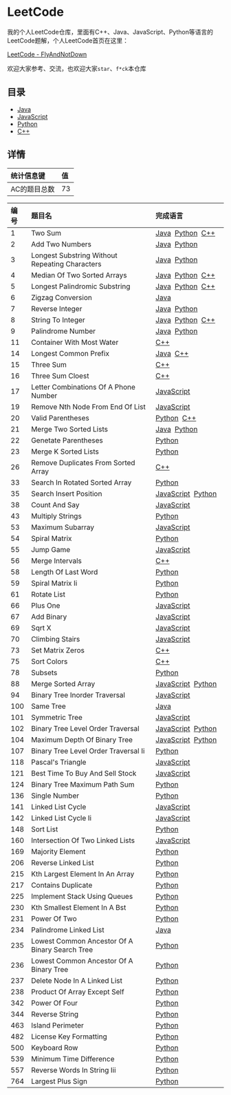 # LeetCode
我的个人LeetCode仓库，里面有C++、Java、JavaScript、Python等语言的LeetCode题解，个人LeetCode首页在这里：

[LeetCode - FlyAndNotDown](https://leetcode-cn.com/flyandnotdown/)

欢迎大家参考、交流，也欢迎大家`star`、`f*ck`本仓库

## 目录
* [Java](./Java)
* [JavaScript](./JavaScript)
* [Python](./Python)
* [C++](./C++)

## 详情
| 统计信息键 | 值 |
| :- | :- |
| AC的题目总数 | 73 |

| 编号 | 题目名 | 完成语言 |
| :- | :- | :- |
| 1 | Two Sum | [Java](./Java/1-two-sum.java)&nbsp;&nbsp;[Python](./Python/1-two-sum.py)&nbsp;&nbsp;[C++](./C++/1-two-sum.cpp)&nbsp;&nbsp;|
| 2 | Add Two Numbers | [Java](./Java/2-add-two-numbers.java)&nbsp;&nbsp;[Python](./Python/2-add-two-numbers.py)&nbsp;&nbsp;|
| 3 | Longest Substring Without Repeating Characters | [Java](./Java/3-longest-substring-without-repeating-characters.java)&nbsp;&nbsp;[Python](./Python/3-longest-substring-without-repeating-characters.py)&nbsp;&nbsp;|
| 4 | Median Of Two Sorted Arrays | [Java](./Java/4-median-of-two-sorted-arrays.java)&nbsp;&nbsp;[Python](./Python/4-median-of-two-sorted-arrays.py)&nbsp;&nbsp;[C++](./C++/4-median-of-two-sorted-arrays.cpp)&nbsp;&nbsp;|
| 5 | Longest Palindromic Substring | [Java](./Java/5-longest-palindromic-substring.java)&nbsp;&nbsp;[Python](./Python/5-longest-palindromic-substring.py)&nbsp;&nbsp;[C++](./C++/5-longest-palindromic-substring.cpp)&nbsp;&nbsp;|
| 6 | Zigzag Conversion | [Java](./Java/6-zigzag-conversion.java)&nbsp;&nbsp;|
| 7 | Reverse Integer | [Java](./Java/7-reverse-integer.java)&nbsp;&nbsp;[Python](./Python/7-reverse-integer.py)&nbsp;&nbsp;|
| 8 | String To Integer | [Java](./Java/8-string-to-integer.java)&nbsp;&nbsp;[Python](./Python/8-string-to-integer.py)&nbsp;&nbsp;[C++](./C++/8-string-to-integer.cpp)&nbsp;&nbsp;|
| 9 | Palindrome Number | [Java](./Java/9-palindrome-number.java)&nbsp;&nbsp;[Python](./Python/9-palindrome-number.py)&nbsp;&nbsp;|
| 11 | Container With Most Water | [C++](./C++/11-container-with-most-water.cpp)&nbsp;&nbsp;|
| 14 | Longest Common Prefix | [Java](./Java/14-longest-common-prefix.java)&nbsp;&nbsp;[C++](./C++/14-longest-common-prefix.cpp)&nbsp;&nbsp;|
| 15 | Three Sum | [C++](./C++/15-three-sum.cpp)&nbsp;&nbsp;|
| 16 | Three Sum Cloest | [C++](./C++/16-three-sum-cloest.cpp)&nbsp;&nbsp;|
| 17 | Letter Combinations Of A Phone Number | [JavaScript](./JavaScript/17-letter-combinations-of-a-phone-number.js)&nbsp;&nbsp;|
| 19 | Remove Nth Node From End Of List | [JavaScript](./JavaScript/19-remove-nth-node-from-end-of-list.js)&nbsp;&nbsp;|
| 20 | Valid Parentheses | [Python](./Python/20-valid-parentheses.py)&nbsp;&nbsp;[C++](./C++/20-valid-parentheses.cpp)&nbsp;&nbsp;|
| 21 | Merge Two Sorted Lists | [Java](./Java/21-merge-two-sorted-lists.java)&nbsp;&nbsp;[Python](./Python/21-merge-two-sorted-lists.py)&nbsp;&nbsp;|
| 22 | Genetate Parentheses | [Python](./Python/22-genetate-parentheses.py)&nbsp;&nbsp;|
| 23 | Merge K Sorted Lists | [Python](./Python/23-merge-k-sorted-lists.py)&nbsp;&nbsp;|
| 26 | Remove Duplicates From Sorted Array | [C++](./C++/26-remove-duplicates-from-sorted-array.cpp)&nbsp;&nbsp;|
| 33 | Search In Rotated Sorted Array | [Python](./Python/33-search-in-rotated-sorted-array.py)&nbsp;&nbsp;|
| 35 | Search Insert Position | [JavaScript](./JavaScript/35-search-insert-position.js)&nbsp;&nbsp;[Python](./Python/35-search-insert-position.py)&nbsp;&nbsp;|
| 38 | Count And Say | [JavaScript](./JavaScript/38-count-and-say.js)&nbsp;&nbsp;|
| 43 | Multiply Strings | [Python](./Python/43-multiply-strings.py)&nbsp;&nbsp;|
| 53 | Maximum Subarray | [JavaScript](./JavaScript/53-maximum-subarray.js)&nbsp;&nbsp;|
| 54 | Spiral Matrix | [Python](./Python/54-spiral-matrix.py)&nbsp;&nbsp;|
| 55 | Jump Game | [JavaScript](./JavaScript/55-jump-game.js)&nbsp;&nbsp;|
| 56 | Merge Intervals | [C++](./C++/56-merge-intervals.cpp)&nbsp;&nbsp;|
| 58 | Length Of Last Word | [Python](./Python/58-length-of-last-word.py)&nbsp;&nbsp;|
| 59 | Spiral Matrix Ii | [Python](./Python/59-spiral-matrix-ii.py)&nbsp;&nbsp;|
| 61 | Rotate List | [Python](./Python/61-rotate-list.py)&nbsp;&nbsp;|
| 66 | Plus One | [JavaScript](./JavaScript/66-plus-one.js)&nbsp;&nbsp;|
| 67 | Add Binary | [JavaScript](./JavaScript/67-add-binary.js)&nbsp;&nbsp;|
| 69 | Sqrt X | [JavaScript](./JavaScript/69-sqrt-x.js)&nbsp;&nbsp;|
| 70 | Climbing Stairs | [JavaScript](./JavaScript/70-climbing-stairs.js)&nbsp;&nbsp;|
| 73 | Set Matrix Zeros | [C++](./C++/73-set-matrix-zeros.cpp)&nbsp;&nbsp;|
| 75 | Sort Colors | [C++](./C++/75-sort-colors.cpp)&nbsp;&nbsp;|
| 78 | Subsets | [Python](./Python/78-subsets.py)&nbsp;&nbsp;|
| 88 | Merge Sorted Array | [JavaScript](./JavaScript/88-merge-sorted-array.js)&nbsp;&nbsp;[Python](./Python/88-merge-sorted-array.py)&nbsp;&nbsp;|
| 94 | Binary Tree Inorder Traversal | [JavaScript](./JavaScript/94-binary-tree-inorder-traversal.js)&nbsp;&nbsp;|
| 100 | Same Tree | [Java](./Java/100-same-tree.java)&nbsp;&nbsp;|
| 101 | Symmetric Tree | [JavaScript](./JavaScript/101-symmetric-tree.js)&nbsp;&nbsp;|
| 102 | Binary Tree Level Order Traversal | [JavaScript](./JavaScript/102-binary-tree-level-order-traversal.js)&nbsp;&nbsp;[Python](./Python/102-binary-tree-level-order-traversal.py)&nbsp;&nbsp;|
| 104 | Maximum Depth Of Binary Tree | [JavaScript](./JavaScript/104-maximum-depth-of-binary-tree.js)&nbsp;&nbsp;[Python](./Python/104-maximum-depth-of-binary-tree.py)&nbsp;&nbsp;|
| 107 | Binary Tree Level Order Traversal Ii | [Python](./Python/107-binary-tree-level-order-traversal-ii.py)&nbsp;&nbsp;|
| 118 | Pascal's Triangle | [JavaScript](./JavaScript/118-pascal's-triangle.js)&nbsp;&nbsp;|
| 121 | Best Time To Buy And Sell Stock | [JavaScript](./JavaScript/121-best-time-to-buy-and-sell-stock.js)&nbsp;&nbsp;|
| 124 | Binary Tree Maximum Path Sum | [Python](./Python/124-binary-tree-maximum-path-sum.py)&nbsp;&nbsp;|
| 136 | Single Number | [Python](./Python/136-single-number.py)&nbsp;&nbsp;|
| 141 | Linked List Cycle | [JavaScript](./JavaScript/141-linked-list-cycle.js)&nbsp;&nbsp;|
| 142 | Linked List Cycle Ii | [JavaScript](./JavaScript/142-linked-list-cycle-ii.js)&nbsp;&nbsp;|
| 148 | Sort List | [Python](./Python/148-sort-list.py)&nbsp;&nbsp;|
| 160 | Intersection Of Two Linked Lists | [JavaScript](./JavaScript/160-intersection-of-two-linked-lists.js)&nbsp;&nbsp;|
| 169 | Majority Element | [Python](./Python/169-majority-element.py)&nbsp;&nbsp;|
| 206 | Reverse Linked List | [Python](./Python/206-reverse-linked-list.py)&nbsp;&nbsp;|
| 215 | Kth Largest Element In An Array | [Python](./Python/215-kth-largest-element-in-an-array.py)&nbsp;&nbsp;|
| 217 | Contains Duplicate | [Python](./Python/217-contains-duplicate.py)&nbsp;&nbsp;|
| 225 | Implement Stack Using Queues | [Python](./Python/225-implement-stack-using-queues.py)&nbsp;&nbsp;|
| 230 | Kth Smallest Element In A Bst | [Python](./Python/230-kth-smallest-element-in-a-bst.py)&nbsp;&nbsp;|
| 231 | Power Of Two | [Python](./Python/231-power-of-two.py)&nbsp;&nbsp;|
| 234 | Palindrome Linked List | [Java](./Java/234-palindrome-linked-list.java)&nbsp;&nbsp;|
| 235 | Lowest Common Ancestor Of A Binary Search Tree | [Python](./Python/235-lowest-common-ancestor-of-a-binary-search-tree.py)&nbsp;&nbsp;|
| 236 | Lowest Common Ancestor Of A Binary Tree | [Python](./Python/236-lowest-common-ancestor-of-a-binary-tree.py)&nbsp;&nbsp;|
| 237 | Delete Node In A Linked List | [Python](./Python/237-delete-node-in-a-linked-list.py)&nbsp;&nbsp;|
| 238 | Product Of Array Except Self | [Python](./Python/238-product-of-array-except-self.py)&nbsp;&nbsp;|
| 342 | Power Of Four | [Python](./Python/342-power-of-four.py)&nbsp;&nbsp;|
| 344 | Reverse String | [Python](./Python/344-reverse-string.py)&nbsp;&nbsp;|
| 463 | Island Perimeter | [Python](./Python/463-island-perimeter.py)&nbsp;&nbsp;|
| 482 | License Key Formatting | [Python](./Python/482-license-key-formatting.py)&nbsp;&nbsp;|
| 500 | Keyboard Row | [Python](./Python/500-keyboard-row.py)&nbsp;&nbsp;|
| 539 | Minimum Time Difference | [Python](./Python/539-minimum-time-difference.py)&nbsp;&nbsp;|
| 557 | Reverse Words In String Iii | [Python](./Python/557-reverse-words-in-string-iii.py)&nbsp;&nbsp;|
| 764 | Largest Plus Sign | [Python](./Python/764-largest-plus-sign.py)&nbsp;&nbsp;|
